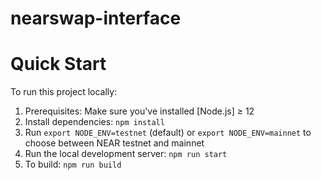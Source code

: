 nearswap-interface
==================

Quick Start
===========

To run this project locally:

1. Prerequisites: Make sure you've installed [Node.js] ≥ 12
2. Install dependencies: `npm install`
3. Run `export NODE_ENV=testnet` (default) or `export NODE_ENV=mainnet` to choose between NEAR testnet and mainnet
4. Run the local development server: `npm run start`
5. To build: `npm run build`